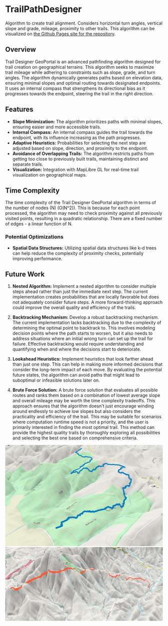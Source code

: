 # TrailPathDesigner
Algorithm to create trail alignment. Considers horizontal turn angles, vertical slope and grade, mileage, proximity to other trails.
This algorithm can be visualized on [the Github Pages site for the repository](https://zakk-h.github.io/TrailPathDesigner/ "TrailPathDesigner").

## Overview

Trail Designer GeoPortal is an advanced pathfinding algorithm designed for trail creation on geographical terrains. This algorithm seeks to maximize trail mileage while adhering to constraints such as slope, grade, and turn angles. The algorithm dynamically generates paths based on elevation data, ensuring minimal slopes and optimal routing towards designated endpoints. It uses an internal compass that strengthens its directional bias as it progresses towards the endpoint, steering the trail in the right direction.

## Features

- **Slope Minimization:** The algorithm prioritizes paths with minimal slopes, ensuring easier and more accessible trails.
- **Internal Compass:** An internal compass guides the trail towards the endpoint, with its influence increasing as the path progresses.
- **Adaptive Heuristics:** Probabilities for selecting the next step are adjusted based on slope, direction, and proximity to the endpoint.
- **Avoidance of Overlapping Trails:** The algorithm restricts paths from getting too close to previously built trails, maintaining distinct and separate trails.
- **Visualization:** Integration with MapLibre GL for real-time trail visualization on geographical maps.


## Time Complexity

The time complexity of the Trail Designer GeoPortal algorithm in terms of the number of nodes (N) \(O(N^2)\). This is because for each point processed, the algorithm may need to check proximity against all previously visited points, resulting in a quadratic relationship. There are a fixed number of edges - a linear function of N.

### Potential Optimizations

- **Spatial Data Structures:** Utilizing spatial data structures like k-d trees can help reduce the complexity of proximity checks, potentially improving performance.

## Future Work

1. **Nested Algorithm:** Implement a nested algorithm to consider multiple steps ahead rather than just the immediate next step. The current implementation creates probabilities that are locally favorable but does not adequately consider future steps. A more forward-thinking approach could improve the overall quality and efficiency of the trails.

2. **Backtracking Mechanism:** Develop a robust backtracking mechanism. The current implementation lacks backtracking due to the complexity of determining the optimal point to backtrack to. This involves modeling decision points where the path starts to worsen, but it also needs to address situations where an initial wrong turn can set up the trail for failure. Effective backtracking would require understanding and quantifying when and where the decisions start to deteriorate.

3. **Lookahead Heuristics:** Implement heuristics that look farther ahead than just one step. This can help in making more informed decisions that consider the long-term impact of each move. By evaluating the potential future states, the algorithm can avoid paths that might lead to suboptimal or infeasible solutions later on.

4. **Brute Force Solution:** A brute force solution that evaluates all possible routes and ranks them based on a combination of lowest average slope and overall mileage may be worth the time complexity tradeoffs. This approach ensures that the algorithm doesn't just encourage winding around endlessly to achieve low slopes but also considers the practicality and efficiency of the trail. This may be suitable for scenarios where computation runtime speed is not a priority, and the user is primarily interested in finding the most optimal trail. This method can provide the highest quality trails by thoroughly exploring all possibilities and selecting the best one based on comprehensive criteria.



![Trail Path Visualization - Park](resources/traildemo-min.png)
![Trail Path Visualization - Mountains](resources/traildemo3-min.png)